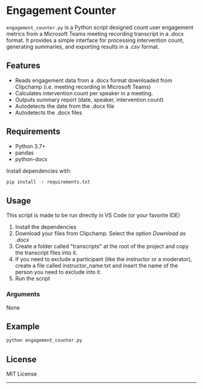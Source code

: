 # Engagement Counter

`engagement_counter.py` is a Python script designed count user engagement metrics from a Microsoft Teams meeting recording transcript in a .docx format. It provides a simple interface for processing intervention count, generating summaries, and exporting results in a .csv format.

## Features

- Reads engagement data from a .docx format downloaded from Clipchamp (i.e. meeting recording in Microsoft Teams)
- Calculates intervention count per speaker in a meeting. 
- Outputs summary report (date, speaker, intervention count)
- Autodetects the date from the .docx file
- Autodetects the .docx files

## Requirements

- Python 3.7+
- pandas
- python-docx

Install dependencies with:

```bash
pip install -r requirements.txt
```

## Usage

This script is made to be run directly in VS Code (or your favorite IDE)
1. Install the dependencies
2. Download your files from Clipchamp. Select the option _Download as .docx_
3. Create a folder called "transcripts" at the root of the project and copy the transcript files into it.
4. If you need to exclude a participant (like the instructor or a moderator), create a file called instructor_name.txt and insert the name of the person you need to exclude into it. 
5. Run the script

### Arguments

None

## Example

```bash
python engagement_counter.py
```

## License

MIT License

---
